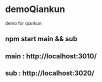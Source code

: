 # demoQiankun
demo for qiankun 

##  npm start main && sub
## main : http://localhost:3010/
## sub :  http://localhost:3020/
